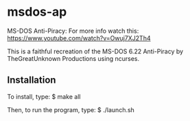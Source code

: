 # msdos-ap
MS-DOS Anti-Piracy: For more info watch this: https://www.youtube.com/watch?v=Owuj7XJ2Th4

This is a faithful recreation of the MS-DOS 6.22 Anti-Piracy by TheGreatUnknown Productions using ncurses.

## Installation
To install, type:
    $ make all

Then, to run the program, type:
    $ ./launch.sh